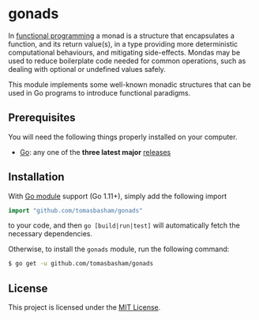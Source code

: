 # gonads

In [functional
programming](https://en.wikipedia.org/wiki/Functional_programming) a monad is
a structure that encapsulates a function, and its return value(s), in a type
providing more deterministic computational behaviours, and mitigating
side-effects. Mondas may be used to reduce boilerplate code needed for common
operations, such as dealing with optional or undefined values safely.

This module implements some well-known monadic structures that can be used in
Go programs to introduce functional paradigms.

## Prerequisites

You will need the following things properly installed on your computer.

- [Go](https://golang.org/): any one of the **three latest major**
  [releases](https://golang.org/doc/devel/release.html)

## Installation

With [Go module](https://github.com/golang/go/wiki/Modules) support (Go 1.11+),
simply add the following import

```go
import "github.com/tomasbasham/gonads"
```

to your code, and then `go [build|run|test]` will automatically fetch the
necessary dependencies.

Otherwise, to install the `gonads` module, run the following command:

```bash
$ go get -u github.com/tomasbasham/gonads
```

## License

This project is licensed under the [MIT License](LICENSE.md).
